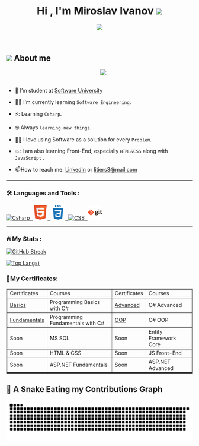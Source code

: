 <h1 align="center">Hi , I'm Miroslav Ivanov <img src="https://media.giphy.com/media/hvRJCLFzcasrR4ia7z/giphy.gif" width="35"></h1>
<p align="center">
  <a href="https://github.com/DenverCoder1/readme-typing-svg"><img src="https://readme-typing-svg.herokuapp.com?font=Time+New+Roman&color=%23C8BE25&size=25&center=true&vCenter=true&width=600&height=100&lines=Future+Software+Engineer;Software+Engineer+Student+at+SoftUni;Always+learning+new+things"></a>
</p>


<br>

## <picture><img src = "https://github.com/7oSkaaa/7oSkaaa/blob/main/Images/about_me.gif?raw=true" width = 50px></picture> About me

<picture> <img align="right" src="https://github.com/7oSkaaa/7oSkaaa/blob/main/Images/Right_Side.gif?raw=true" width = 250px></picture>

<br><br>

- :telescope: I’m student at [Software University](https://softuni.bg/)
- :student: I’m currently learning `Software Engineering`.
- ⚡: Learning `Csharp`.
- :nerd_face: Always `learning new things`.
- :technologist: I love using Software as a solution for every `Problem`.
- 💥: I am also learning Front-End, especially `HTML&CSS` along with `JavaScript` . 

- :mailbox:How to reach me: [LinkedIn](https://www.linkedin.com/in/miroslav-ivanov-969321263/) or litiers3@mail.com

---

### :hammer_and_wrench: Languages and Tools :
<div>
  <a href="https://www.w3schools.com/cs/index.php">
    <img src="https://daringeorgiev.github.io/imgs/logos/c-sharp.svg" title="Csharp" alt="Csharp" width="40" height="40"/>&nbsp;
  </a>
  
  <a href="https://www.w3schools.com/html/default.asp">
    <img src="https://github.com/devicons/devicon/blob/master/icons/html5/html5-original.svg" title="HTML5" alt="HTML" width="40" height="40"/>&nbsp;
  </a>
  
  <a href="https://www.w3schools.com/css/default.asp">
    <img src="https://github.com/devicons/devicon/blob/master/icons/css3/css3-plain-wordmark.svg"  title="CSS3" alt="CSS" width="40" height="40"/>&nbsp;
  </a>
  
  <a href="https://visualstudio.microsoft.com/">
    <img src="https://seeklogo.com/images/V/visual-studio-logo-14F95CF819-seeklogo.com.png"  title="VS2022" alt="CSS" width="40" height="40"/>&nbsp;
  </a>
  
  <a href="https://git-scm.com/">
    <img src="https://github.com/devicons/devicon/blob/master/icons/git/git-original-wordmark.svg" title="Git" **alt="Git" width="40" height="40"/>
  </a>

</div>

---

 ### :fire: My Stats :
[![GitHub Streak](https://github-readme-streak-stats.herokuapp.com/?user=MiroslavIvanov8&theme=blueberry)](https://git.io/streak-stats)


[![Top Langs](https://github-readme-stats.vercel.app/api/top-langs/?username=MiroslavIvanov8&layout=compact&theme=vision-friendly-dark))](https://github.com/anuraghazra/github-readme-stats)

### 📑My Certificates:
<table border=2px>
	<tr>
		<td>Certificates</td>
		<td>Courses</td>
		<td>Certificates</td>
		<td>Courses</td>
	</tr>
	<tr>
		<td>
			<a href="https://softuni.bg/certificates/details/143646/28c6c916">Basics</a>
		</td>
		<td>Programming Basics with C#</td>
		<td>
      <a href="https://softuni.bg/certificates/details/166899/6ec48fa7">Advanced</a>
 </td>
		<td>C# Advanced</td>
	</tr>
	<tr>
		<td>
			<a href="https://softuni.bg/certificates/details/173530/9ca0c79f" target="blank">Fundamentals</a>
		</td>
		<td>Programming Fundamentals with C#</td>
		<td>
			<a href="https://softuni.bg/certificates/details/181071/020561da">OOP</a>
		</td>
		<td>C# OOP</td>
	</tr>
	<tr>
		<td>Soon</td>
		<td>MS SQL</td>
		<td>Soon</td>
		<td>Entity Framework Core</td>
	</tr>
	<tr>
		<td>Soon</td>
		<td>HTML & CSS</td>
		<td>Soon</td>
		<td>JS Front-End</td>
	</tr>
	<tr>
		<td>Soon</td>
		<td>ASP.NET Fundamentals</td>
		<td>Soon</td>
		<td>ASP.NET Advanced</td>
	</tr>
		</table>
	
## 🐍 A Snake Eating my Contributions Graph
	
<p align = "center">
	<img src = "https://github.com/7oSkaaa/7oSkaaa/blob/output/github-contribution-grid-snake.svg?" alt = "Snake Game"/>
</p>
